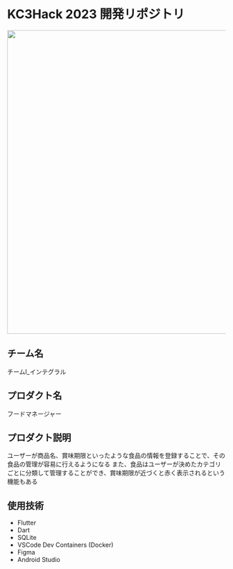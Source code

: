 # KC3Hack 2023 開発リポジトリ

<img src="https://kc3.me/cms/wp-content/uploads/2023/01/top-banner.png" width="700px">

## チーム名

<!-- チームIDとチーム名を入力 -->

チームI_インテグラル


## プロダクト名

<!-- プロダクト名を入力 -->

フードマネージャー

## プロダクト説明

<!-- プロダクトの説明を入力 -->

ユーザーが商品名、賞味期限といったような食品の情報を登録することで、その食品の管理が容易に行えるようになる
また、食品はユーザーが決めたカテゴリごとに分類して管理することができ、賞味期限が近づくと赤く表示されるという機能もある

## 使用技術

<!-- 使用技術を入力 -->
- Flutter
- Dart
- SQLite
- VSCode Dev Containers (Docker)
- Figma
- Android Studio


<!--
markdownの記法はこちらを参照してください！
https://docs.github.com/ja/get-started/writing-on-github/getting-started-with-writing-and-formatting-on-github/basic-writing-and-formatting-syntax
-->
